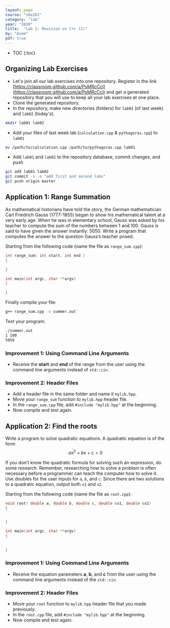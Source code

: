 ```yaml
---
layout: page
course: "sbe201"
category: "lab"
year: "2020"
title:  "Lab 2: Revision on C++ (2)"
by: "Asem"
pdf: true
---
```


* TOC
{:toc}


## Organizing Lab Exercises

* Let's join all our lab exercises into one repository. Register in the link [https://classroom.github.com/a/PsMRcCci](https://classroom.github.com/a/PsMRcCci) and get a generated repository that you will use to keep all your lab exercises at one place.
* Clone the generated repository.
* In the repository, make new directories (folders) for `lab01` (of last week) and `lab02` (today's).

```bash
mkdir lab01 lab02
```

* Add your files of last week lab (`calculation.cpp` & `pythagoras.cpp`) to `lab01`

```bash
mv /path/to/calculation.cpp /path/to/pythagoras.cpp lab01
```

* Add `lab01` and `lab02` to the repository database, commit changes, and push

```bash
git add lab01 lab02
git commit -a -m "add first and second labs"
git push origin master
```


## Application 1: Range Summation

As mathematical historians have told the story, the German mathematician Carl
Friedrich Gauss (1777-1855) began to show his mathematical talent at a very
early age. When he was in elementary school, Gauss was asked by his teacher
to compute the sum of the numbers between 1 and 100. Gauss is said to have
given the answer instantly: 5050. Write a program that computes the answer to
the question Gauss’s teacher posed.


Starting from the following code (name the file as `range_sum.cpp`):

```c++
int range_sum( int start, int end )
{

}

int main(int argc, char **argv)
{

}
```

Finally compile your file:

```bash
g++ range_sum.cpp -o summer.out
```

Test your program:

```bash
./summer.out
1 100
5050
```

### Improvement 1: Using Command Line Arguments

* Receive the **start** and **end** of the range from the user using the command line arguments instead of `std::cin`.

### Improvement 2: Header Files

* Add a header file in the same folder and name it `mylib.hpp`.
* Move your `range_sum` function to `mylib.hpp` header file.
* In the `range_sum.cpp` file, add `#include "mylib.hpp"` at the beginning.
* Now compile and test again.

## Application 2: Find the roots

Write a program to solve quadratic equations. A quadratic equation is of the form
$$ax^2 + bx + c = 0$$

If you don’t know the quadratic formula for solving such an expression, do some research. Remember, researching how to solve a problem is often necessary before a programmer can teach the computer how to solve it. Use doubles for the user inputs for `a`, `b`, and `c`. Since there are two
solutions to a quadratic equation, output both `x1` and `x2`.

Starting from the following code (name the file as `root.cpp`):

```c++
void root( double a, double b, double c, double &x1, double &x2)
{
    

}

int main(int argc, char **argv)
{
    
    
}
```


### Improvement 1: Using Command Line Arguments

* Receive the equation parameters **a**, **b**, and **c** from the user using the command line arguments instead of the `std::cin`.

### Improvement 2: Header Files

* Move your `root` function to `mylib.hpp` header file that you made previously.
* In the `root.cpp` file, add `#include "mylib.hpp"` at the beginning.
* Now compile and test again.
